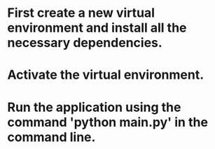 # First create a new virtual environment and install all the necessary dependencies.
# Activate the virtual environment.
# Run the application using the command 'python main.py' in the command line.